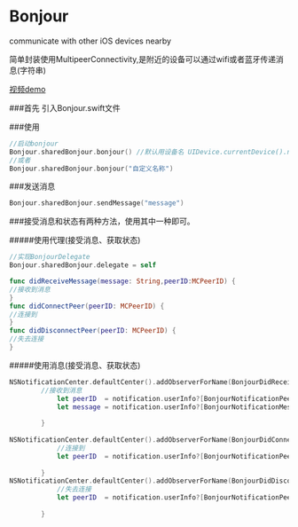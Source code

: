 # Bonjour
communicate with other iOS devices nearby

简单封装使用MultipeerConnectivity,是附近的设备可以通过wifi或者蓝牙传递消息(字符串)


[视频demo](http://v.youku.com/v_show/id_XMTQyMzc4Mzc3Mg==.html)

###首先
引入Bonjour.swift文件

###使用
```swift
//启动bonjour
Bonjour.sharedBonjour.bonjour() //默认用设备名 UIDevice.currentDevice().name
//或者
Bonjour.sharedBonjour.bonjour("自定义名称")
```


###发送消息
```swift
Bonjour.sharedBonjour.sendMessage("message")
```

###接受消息和状态有两种方法，使用其中一种即可。

#####使用代理(接受消息、获取状态)

```swift
//实现BonjourDelegate
Bonjour.sharedBonjour.delegate = self

func didReceiveMessage(message: String,peerID:MCPeerID) {
//接收到消息
}
func didConnectPeer(peerID: MCPeerID) {
//连接到
}
func didDisconnectPeer(peerID: MCPeerID) {
//失去连接
}
```
#####使用消息(接受消息、获取状态)

```swift
NSNotificationCenter.defaultCenter().addObserverForName(BonjourDidReceiveMessageNotification, object: nil, queue: NSOperationQueue.mainQueue()) { (notification) -> Void in
        //接收到消息
            let peerID  = notification.userInfo?[BonjourNotificationPeerKey]
            let message = notification.userInfo?[BonjourNotificationMessageKey]
            
        }
        
NSNotificationCenter.defaultCenter().addObserverForName(BonjourDidConnectPeerNotification, object: nil, queue: NSOperationQueue.mainQueue()) { (notification) -> Void in
            //连接到
            let peerID  = notification.userInfo?[BonjourNotificationPeerKey]
            
        }
NSNotificationCenter.defaultCenter().addObserverForName(BonjourDidDisconnectPeerNotification, object: nil, queue: NSOperationQueue.mainQueue()) { (notification) -> Void in
            //失去连接
            let peerID  = notification.userInfo?[BonjourNotificationPeerKey]
            
        }
        
```
